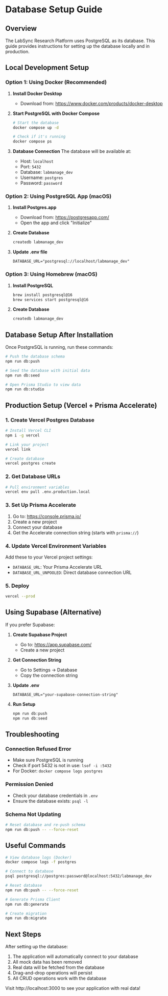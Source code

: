 # Database Setup Guide

## Overview
The LabSync Research Platform uses PostgreSQL as its database. This guide provides instructions for setting up the database locally and in production.

## Local Development Setup

### Option 1: Using Docker (Recommended)

1. **Install Docker Desktop**
   - Download from: https://www.docker.com/products/docker-desktop

2. **Start PostgreSQL with Docker Compose**
   ```bash
   # Start the database
   docker compose up -d
   
   # Check if it's running
   docker compose ps
   ```

3. **Database Connection**
   The database will be available at:
   - Host: `localhost`
   - Port: `5432`
   - Database: `labmanage_dev`
   - Username: `postgres`
   - Password: `password`

### Option 2: Using PostgreSQL App (macOS)

1. **Install Postgres.app**
   - Download from: https://postgresapp.com/
   - Open the app and click "Initialize"

2. **Create Database**
   ```bash
   createdb labmanage_dev
   ```

3. **Update .env file**
   ```env
   DATABASE_URL="postgresql://localhost/labmanage_dev"
   ```

### Option 3: Using Homebrew (macOS)

1. **Install PostgreSQL**
   ```bash
   brew install postgresql@16
   brew services start postgresql@16
   ```

2. **Create Database**
   ```bash
   createdb labmanage_dev
   ```

## Database Setup After Installation

Once PostgreSQL is running, run these commands:

```bash
# Push the database schema
npm run db:push

# Seed the database with initial data
npm run db:seed

# Open Prisma Studio to view data
npm run db:studio
```

## Production Setup (Vercel + Prisma Accelerate)

### 1. Create Vercel Postgres Database
```bash
# Install Vercel CLI
npm i -g vercel

# Link your project
vercel link

# Create database
vercel postgres create
```

### 2. Get Database URLs
```bash
# Pull environment variables
vercel env pull .env.production.local
```

### 3. Set Up Prisma Accelerate

1. Go to: https://console.prisma.io/
2. Create a new project
3. Connect your database
4. Get the Accelerate connection string (starts with `prisma://`)

### 4. Update Vercel Environment Variables

Add these to your Vercel project settings:
- `DATABASE_URL`: Your Prisma Accelerate URL
- `DATABASE_URL_UNPOOLED`: Direct database connection URL

### 5. Deploy
```bash
vercel --prod
```

## Using Supabase (Alternative)

If you prefer Supabase:

1. **Create Supabase Project**
   - Go to: https://app.supabase.com/
   - Create a new project

2. **Get Connection String**
   - Go to Settings → Database
   - Copy the connection string

3. **Update .env**
   ```env
   DATABASE_URL="your-supabase-connection-string"
   ```

4. **Run Setup**
   ```bash
   npm run db:push
   npm run db:seed
   ```

## Troubleshooting

### Connection Refused Error
- Make sure PostgreSQL is running
- Check if port 5432 is not in use: `lsof -i :5432`
- For Docker: `docker compose logs postgres`

### Permission Denied
- Check your database credentials in `.env`
- Ensure the database exists: `psql -l`

### Schema Not Updating
```bash
# Reset database and re-push schema
npm run db:push -- --force-reset
```

## Useful Commands

```bash
# View database logs (Docker)
docker compose logs -f postgres

# Connect to database
psql postgresql://postgres:password@localhost:5432/labmanage_dev

# Reset database
npm run db:push -- --force-reset

# Generate Prisma Client
npm run db:generate

# Create migration
npm run db:migrate
```

## Next Steps

After setting up the database:

1. The application will automatically connect to your database
2. All mock data has been removed
3. Real data will be fetched from the database
4. Drag-and-drop operations will persist
5. All CRUD operations work with the database

Visit http://localhost:3000 to see your application with real data!